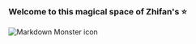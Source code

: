 ### Welcome to this magical space of Zhifan's ⭐

<img src="https://c1.wallpaperflare.com/preview/231/466/564/llama-cloudy-animal-white.jpg"
     alt="Markdown Monster icon"
     style="float: left; margin-right: 10px;" />

<!--
**iszfan/iszfan** is a ✨ _special_ ✨ repository because its `README.md` (this file) appears on your GitHub profile.

Here are some ideas to get you started:

- 🔭 I’m currently working on ...
- 🌱 I’m currently learning ...
- 👯 I’m looking to collaborate on ...
- 🤔 I’m looking for help with ...
- 💬 Ask me about ...
- 📫 How to reach me: ...
- 😄 Pronouns: ...
- ⚡ Fun fact: ...
-->
